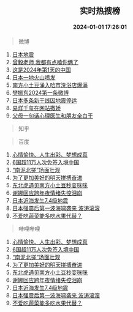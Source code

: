 <div align="center"><h2>实时热搜榜</h2><h4>2024-01-01 17:26:01</h4></div>

> 微博  

1. [日本地震](https://s.weibo.com/weibo?q=%E6%97%A5%E6%9C%AC%E5%9C%B0%E9%9C%87&t=31&band_rank=1&Refer=top)<br />
2. [曾毅老师 我都有点嗑你俩了](https://s.weibo.com/weibo?q=%E6%9B%BE%E6%AF%85%E8%80%81%E5%B8%88%20%E6%88%91%E9%83%BD%E6%9C%89%E7%82%B9%E5%97%91%E4%BD%A0%E4%BF%A9%E4%BA%86&t=31&band_rank=2&Refer=top)<br />
3. [这是2024年第1天的中国](https://s.weibo.com/weibo?q=%23%E8%BF%99%E6%98%AF2024%E5%B9%B4%E7%AC%AC1%E5%A4%A9%E7%9A%84%E4%B8%AD%E5%9B%BD%23&t=31&band_rank=3&Refer=top)<br />
4. [日本一地火山喷发](https://s.weibo.com/weibo?q=%23%E6%97%A5%E6%9C%AC%E4%B8%80%E5%9C%B0%E7%81%AB%E5%B1%B1%E5%96%B7%E5%8F%91%23&t=31&band_rank=4&Refer=top)<br />
5. [南方小土豆涌入哈市洗浴店爆满](https://s.weibo.com/weibo?q=%23%E5%8D%97%E6%96%B9%E5%B0%8F%E5%9C%9F%E8%B1%86%E6%B6%8C%E5%85%A5%E5%93%88%E5%B8%82%E6%B4%97%E6%B5%B4%E5%BA%97%E7%88%86%E6%BB%A1%23&t=31&band_rank=5&Refer=top)<br />
6. [樊振东2024第一条微博](https://s.weibo.com/weibo?q=%23%E6%A8%8A%E6%8C%AF%E4%B8%9C2024%E7%AC%AC%E4%B8%80%E6%9D%A1%E5%BE%AE%E5%8D%9A%23&t=31&band_rank=6&Refer=top)<br />
7. [日本多条新干线因地震停运](https://s.weibo.com/weibo?q=%23%E6%97%A5%E6%9C%AC%E5%A4%9A%E6%9D%A1%E6%96%B0%E5%B9%B2%E7%BA%BF%E5%9B%A0%E5%9C%B0%E9%9C%87%E5%81%9C%E8%BF%90%23&t=31&band_rank=7&Refer=top)<br />
8. [易烊千玺在网站撒娇](https://s.weibo.com/weibo?q=%23%E6%98%93%E7%83%8A%E5%8D%83%E7%8E%BA%E5%9C%A8%E7%BD%91%E7%AB%99%E6%92%92%E5%A8%87%23&t=31&band_rank=8&Refer=top)<br />
9. [父母一句话心理医生和朋友全白干](https://s.weibo.com/weibo?q=%E7%88%B6%E6%AF%8D%E4%B8%80%E5%8F%A5%E8%AF%9D%E5%BF%83%E7%90%86%E5%8C%BB%E7%94%9F%E5%92%8C%E6%9C%8B%E5%8F%8B%E5%85%A8%E7%99%BD%E5%B9%B2&t=31&band_rank=9&Refer=top)<br />

> 知乎  


> 百度  

1. [心情愉快、人生出彩、梦想成真](https://www.baidu.com/s?wd=%E5%BF%83%E6%83%85%E6%84%89%E5%BF%AB%E3%80%81%E4%BA%BA%E7%94%9F%E5%87%BA%E5%BD%A9%E3%80%81%E6%A2%A6%E6%83%B3%E6%88%90%E7%9C%9F&sa=fyb_news&rsv_dl=fyb_news)<br />
2. [6国超11万人次免签入境中国](https://www.baidu.com/s?wd=6%E5%9B%BD%E8%B6%8511%E4%B8%87%E4%BA%BA%E6%AC%A1%E5%85%8D%E7%AD%BE%E5%85%A5%E5%A2%83%E4%B8%AD%E5%9B%BD&sa=fyb_news&rsv_dl=fyb_news)<br />
3. [“南泥北搓”场面壮观](https://www.baidu.com/s?wd=%E2%80%9C%E5%8D%97%E6%B3%A5%E5%8C%97%E6%90%93%E2%80%9D%E5%9C%BA%E9%9D%A2%E5%A3%AE%E8%A7%82&sa=fyb_news&rsv_dl=fyb_news)<br />
4. [为了更加美好的明天拼搏奋进](https://www.baidu.com/s?wd=%E4%B8%BA%E4%BA%86%E6%9B%B4%E5%8A%A0%E7%BE%8E%E5%A5%BD%E7%9A%84%E6%98%8E%E5%A4%A9%E6%8B%BC%E6%90%8F%E5%A5%8B%E8%BF%9B&sa=fyb_news&rsv_dl=fyb_news)<br />
5. [东北虎遇见南方小土豆秒变咪咪](https://www.baidu.com/s?wd=%E4%B8%9C%E5%8C%97%E8%99%8E%E9%81%87%E8%A7%81%E5%8D%97%E6%96%B9%E5%B0%8F%E5%9C%9F%E8%B1%86%E7%A7%92%E5%8F%98%E5%92%AA%E5%92%AA&sa=fyb_news&rsv_dl=fyb_news)<br />
6. [谢娜回应跨年夜情绪失控泪崩](https://www.baidu.com/s?wd=%E8%B0%A2%E5%A8%9C%E5%9B%9E%E5%BA%94%E8%B7%A8%E5%B9%B4%E5%A4%9C%E6%83%85%E7%BB%AA%E5%A4%B1%E6%8E%A7%E6%B3%AA%E5%B4%A9&sa=fyb_news&rsv_dl=fyb_news)<br />
7. [日本近海发生7.4级地震](https://www.baidu.com/s?wd=%E6%97%A5%E6%9C%AC%E8%BF%91%E6%B5%B7%E5%8F%91%E7%94%9F7.4%E7%BA%A7%E5%9C%B0%E9%9C%87&sa=fyb_news&rsv_dl=fyb_news)<br />
8. [日本强震后第一波海啸袭来 波涛滚滚](https://www.baidu.com/s?wd=%E6%97%A5%E6%9C%AC%E5%BC%BA%E9%9C%87%E5%90%8E%E7%AC%AC%E4%B8%80%E6%B3%A2%E6%B5%B7%E5%95%B8%E8%A2%AD%E6%9D%A5+%E6%B3%A2%E6%B6%9B%E6%BB%9A%E6%BB%9A&sa=fyb_news&rsv_dl=fyb_news)<br />
9. [不爱吃蔬菜能多吃水果代替？](https://www.baidu.com/s?wd=%E4%B8%8D%E7%88%B1%E5%90%83%E8%94%AC%E8%8F%9C%E8%83%BD%E5%A4%9A%E5%90%83%E6%B0%B4%E6%9E%9C%E4%BB%A3%E6%9B%BF%EF%BC%9F&sa=fyb_news&rsv_dl=fyb_news)<br />

> 哔哩哔哩  

1. [心情愉快、人生出彩、梦想成真](https://www.baidu.com/s?wd=%E5%BF%83%E6%83%85%E6%84%89%E5%BF%AB%E3%80%81%E4%BA%BA%E7%94%9F%E5%87%BA%E5%BD%A9%E3%80%81%E6%A2%A6%E6%83%B3%E6%88%90%E7%9C%9F&sa=fyb_news&rsv_dl=fyb_news)<br />
2. [6国超11万人次免签入境中国](https://www.baidu.com/s?wd=6%E5%9B%BD%E8%B6%8511%E4%B8%87%E4%BA%BA%E6%AC%A1%E5%85%8D%E7%AD%BE%E5%85%A5%E5%A2%83%E4%B8%AD%E5%9B%BD&sa=fyb_news&rsv_dl=fyb_news)<br />
3. [“南泥北搓”场面壮观](https://www.baidu.com/s?wd=%E2%80%9C%E5%8D%97%E6%B3%A5%E5%8C%97%E6%90%93%E2%80%9D%E5%9C%BA%E9%9D%A2%E5%A3%AE%E8%A7%82&sa=fyb_news&rsv_dl=fyb_news)<br />
4. [为了更加美好的明天拼搏奋进](https://www.baidu.com/s?wd=%E4%B8%BA%E4%BA%86%E6%9B%B4%E5%8A%A0%E7%BE%8E%E5%A5%BD%E7%9A%84%E6%98%8E%E5%A4%A9%E6%8B%BC%E6%90%8F%E5%A5%8B%E8%BF%9B&sa=fyb_news&rsv_dl=fyb_news)<br />
5. [东北虎遇见南方小土豆秒变咪咪](https://www.baidu.com/s?wd=%E4%B8%9C%E5%8C%97%E8%99%8E%E9%81%87%E8%A7%81%E5%8D%97%E6%96%B9%E5%B0%8F%E5%9C%9F%E8%B1%86%E7%A7%92%E5%8F%98%E5%92%AA%E5%92%AA&sa=fyb_news&rsv_dl=fyb_news)<br />
6. [谢娜回应跨年夜情绪失控泪崩](https://www.baidu.com/s?wd=%E8%B0%A2%E5%A8%9C%E5%9B%9E%E5%BA%94%E8%B7%A8%E5%B9%B4%E5%A4%9C%E6%83%85%E7%BB%AA%E5%A4%B1%E6%8E%A7%E6%B3%AA%E5%B4%A9&sa=fyb_news&rsv_dl=fyb_news)<br />
7. [日本近海发生7.4级地震](https://www.baidu.com/s?wd=%E6%97%A5%E6%9C%AC%E8%BF%91%E6%B5%B7%E5%8F%91%E7%94%9F7.4%E7%BA%A7%E5%9C%B0%E9%9C%87&sa=fyb_news&rsv_dl=fyb_news)<br />
8. [日本强震后第一波海啸袭来 波涛滚滚](https://www.baidu.com/s?wd=%E6%97%A5%E6%9C%AC%E5%BC%BA%E9%9C%87%E5%90%8E%E7%AC%AC%E4%B8%80%E6%B3%A2%E6%B5%B7%E5%95%B8%E8%A2%AD%E6%9D%A5+%E6%B3%A2%E6%B6%9B%E6%BB%9A%E6%BB%9A&sa=fyb_news&rsv_dl=fyb_news)<br />
9. [不爱吃蔬菜能多吃水果代替？](https://www.baidu.com/s?wd=%E4%B8%8D%E7%88%B1%E5%90%83%E8%94%AC%E8%8F%9C%E8%83%BD%E5%A4%9A%E5%90%83%E6%B0%B4%E6%9E%9C%E4%BB%A3%E6%9B%BF%EF%BC%9F&sa=fyb_news&rsv_dl=fyb_news)<br />
